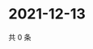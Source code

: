# 2021-12-13

共 0 条

<!-- BEGIN WEIBO -->
<!-- 最后更新时间 Mon Dec 13 2021 14:17:33 GMT+0800 (China Standard Time) -->

<!-- END WEIBO -->
